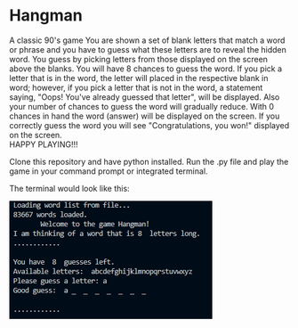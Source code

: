 # Hangman
A classic 90's game
You are shown a set of blank letters that match a word or phrase and you have to guess what these letters are to reveal the hidden word. You guess by picking letters from those displayed on the screen above the blanks. You will have 8 chances to guess the word. If you pick a letter that is in the word, the letter will placed in the respective blank in word; however, if you pick a letter that is not in the word, a statement saying, "Oops! You've already guessed that letter", will be displayed. Also your number of chances to guess the word will gradually reduce. With 0 chances in hand the word (answer) will be displayed on the screen. If you correctly guess the word you will see "Congratulations, you won!" displayed on the screen. <br>
HAPPY PLAYING!!!

Clone this repository and have python installed. Run the .py file and play the game in your command prompt or integrated terminal.

The terminal would look like this:

![Alt text](./assets/image.png)
